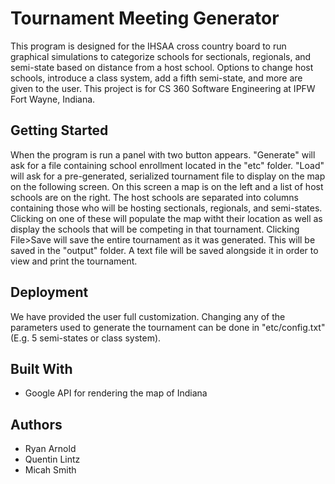 # Tournament Meeting Generator

This program is designed for the IHSAA cross country board to run graphical simulations to categorize schools 
for sectionals, regionals, and semi-state based on distance from a host school. Options to change host schools,
introduce a class system, add a fifth semi-state, and more are given to the user. This project is for CS 360 
Software Engineering at IPFW Fort Wayne, Indiana.

## Getting Started

When the program is run a panel with two button appears. "Generate" will ask for a file containing school
enrollment located in the "etc" folder. "Load" will ask for a pre-generated, serialized tournament file 
to display on the map on the following screen. On this screen a map is on the left and a list of host 
schools are on the right. The host schools are separated into columns containing those who will be hosting
sectionals, regionals, and semi-states. Clicking on one of these will populate the map witht their location 
as well as display the schools that will be competing in that tournament. Clicking File>Save will save the 
entire tournament as it was generated. This will be saved in the "output" folder. A text file will be saved
alongside it in order to view and print the tournament.

## Deployment

We have provided the user full customization. Changing any of the parameters used to generate the tournament
can be done in "etc/config.txt" (E.g. 5 semi-states or class system).
  
## Built With

  - Google API for rendering the map of Indiana
  
## Authors

  - Ryan Arnold
  - Quentin Lintz
  - Micah Smith
